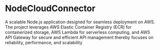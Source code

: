 # NodeCloudConnector
A scalable Node.js application designed for seamless deployment on AWS. The project leverages AWS Elastic Container Registry (ECR) for containerized storage, AWS Lambda for serverless computing, and AWS API Gateway for secure and efficient API management thereby focuses on reliability, performance, and scalability
